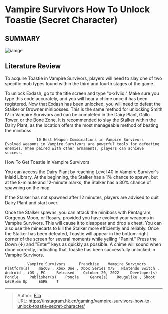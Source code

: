 # Vampire Survivors How To Unlock Toastie (Secret Character)


## SUMMARY 

![iamge](https://static1.srcdn.com/wordpress/wp-content/uploads/2023/12/vampire-survivors-how-to-unlock-toastie-secret-character.jpg)

## Literature Review

To acquire Toastie in Vampire Survivors, players will need to slay one of two specific mob types found within the third and fourth stages of the game.





To unlock Exdash, go to the title screen and type &#34;x-x1viiq.&#34; Make sure you type this code accurately, and you will hear a chime once it has been registered. Now that Exdash has been unlocked, you will need to defeat the Stalker or Drowner minibosses. This is the same method for unlocking Smith IV in Vampire Survivors and can be completed in the Dairy Plant, Gallo Tower, or the Bone Zone. It is recommended to slay the Stalker within the Dairy Plant, as the location offers the most manageable method of beating the miniboss.




                  10 Best Weapon Combinations in Vampire Survivors   Evolved weapons in Vampire Survivors are powerful tools for defeating enemies. When paired with other armaments, players can achieve success.    


 How To Get Toastie In Vampire Survivors 
          

You can access the Dairy Plant by reaching Level 40 in Vampire Survivor&#39;s Inlaid Library. At the beginning, the Stalker has a 1% chance to spawn, but at the 8-minute and 12-minute marks, the Stalker has a 30% chance of spawning on the map. 



If the Stalker has not spawned after 12 minutes, players are advised to quit Dairy Plant and start over.




Once the Stalker spawns, you can attack the miniboss with Pentagram, Gorgeous Moon, or Rosary, provided you have evolved your weapons in Vampire Survivors. This will cause it to disappear and drop a chest. You can also use the minecarts to kill the Stalker more efficiently and reliably. Once the Stalker has been defeated, Toastie will appear in the bottom-right corner of the screen for several moments while yelling &#34;Panini.&#34; Press the Down (↓) and &#34;Enter&#34; keys as quickly as possible. A chime will sound when done correctly, indicating that Toastie has been successfully unlocked in Vampire Survivors.




              Vampire Survivors      Franchise    Vampire Survivors     Platform(s)    macOS , Xbox One , Xbox Series X/S , Nintendo Switch , Android , iOS , PC     Released    October 20, 2022     Developer(s)    Poncle     Publisher(s)    Poncle     Genre(s)    Rougelike , Shoot &#39;em Up     ESRB    T      

 



---

> Author: [Ella](https://instagram.hk.cn/)  
> URL: https://instagram.hk.cn/gaming/vampire-survivors-how-to-unlock-toastie-secret-character/  

